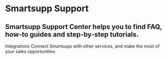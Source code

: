 # Smartsupp Support
## Smartsupp Support Center helps you to find FAQ, how-to guides and step-by-step tutorials.
Integrations 
Connect Smartsupp with other services, and make the most of your sales opportunities.

